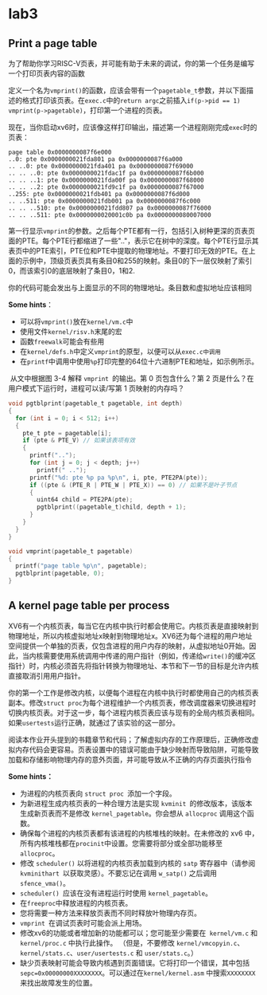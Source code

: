 # lab3

## Print a page table

​	为了帮助你学习RISC-V页表，并可能有助于未来的调试，你的第一个任务是编写一个打印页表内容的函数

​	定义一个名为`vmprint()`的函数，应该会带有一个`pagetable_t`参数，并以下面描述的格式打印该页表。在`exec.c`中的`return argc`之前插入`if(p->pid == 1) vmprint(p->pagetable)`，打印第一个进程的页表。

​	现在，当你启动xv6时，应该像这样打印输出，描述第一个进程刚刚完成`exec`时的页表：

```
page table 0x0000000087f6e000
..0: pte 0x0000000021fda801 pa 0x0000000087f6a000
.. ..0: pte 0x0000000021fda401 pa 0x0000000087f69000
.. .. ..0: pte 0x0000000021fdac1f pa 0x0000000087f6b000
.. .. ..1: pte 0x0000000021fda00f pa 0x0000000087f68000
.. .. ..2: pte 0x0000000021fd9c1f pa 0x0000000087f67000
..255: pte 0x0000000021fdb401 pa 0x0000000087f6d000
.. ..511: pte 0x0000000021fdb001 pa 0x0000000087f6c000
.. .. ..510: pte 0x0000000021fdd807 pa 0x0000000087f76000
.. .. ..511: pte 0x0000000020001c0b pa 0x0000000080007000
```

​	第一行显示`vmprint`的参数。之后每个PTE都有一行，包括引入树种更深的页表页面的PTE。每个PTE行都缩进了一些".."，表示它在树中的深度。每个PTE行显示其表页中的PTE索引，PTE位和PTE中提取的物理地址。不要打印无效的PTE。在上面的示例中，顶级页表页具有条目0和255的映射。条目0的下一层仅映射了索引0，而该索引0的底层映射了条目0，1和2.

​	你的代码可能会发出与上面显示的不同的物理地址。条目数和虚拟地址应该相同

**Some hints**：

- 可以将`vmprint()`放在`kernel/vm.c`中
- 使用文件`kernel/risv.h`末尾的宏
- 函数`freewalk`可能会有些用
- 在`kernel/defs.h`中定义`vmprint`的原型，以便可以从`exec.c中调用`
- 在`printf`中调用中使用`%p`打印完整的64位十六进制PTE和地址，如示例所示。

​	从文中根据图 3-4 解释 `vmprint `的输出。第 0 页包含什么？第 2 页是什么？在用户模式下运行时，进程可以读/写第 1 页映射的内存吗？

```c
void pgtblprint(pagetable_t pagetable, int depth)
{
  for (int i = 0; i < 512; i++)
  {
    pte_t pte = pagetable[i];
    if (pte & PTE_V) // 如果该表项有效
    {
      printf("..");
      for (int j = 0; j < depth; j++)
        printf(" ..");
      printf("%d: pte %p pa %p\n", i, pte, PTE2PA(pte));
      if ((pte & (PTE_R | PTE_W | PTE_X)) == 0) // 如果不是叶子节点
      {
        uint64 child = PTE2PA(pte);
        pgtblprint((pagetable_t)child, depth + 1);
      }
    }
  }
}

void vmprint(pagetable_t pagetable)
{
  printf("page table %p\n", pagetable);
  pgtblprint(pagetable, 0);
}

```

## A kernel page table per process

​	XV6有一个内核页表，每当它在内核中执行时都会使用它。内核页表是直接映射到物理地址，所以内核虚拟地址x映射到物理地址x。XV6还为每个进程的用户地址空间提供一个单独的页表，仅包含进程的用户内存的映射，从虚拟地址0开始。因此，当内核需要使用系统调用中传递的用户指针（例如，传递给`write()`的缓冲区指针）时，内核必须首先将指针转换为物理地址、本节和下一节的目标是允许内核直接取消引用用户指针。

​	你的第一个工作是修改内核，以便每个进程在内核中执行时都使用自己的内核页表副本。修改`struct proc`为每个进程维护一个内核页表，修改调度器来切换进程时切换内核页表。对于这一步，每个进程内核页表应该与现有的全局内核页表相同。如果`usertests`运行正确，就通过了该实验的这一部分。

​	阅读本作业开头提到的书籍章节和代码；了解虚拟内存的工作原理后，正确修改虚拟内存代码会更容易。页表设置中的错误可能由于缺少映射而导致陷阱，可能导致加载和存储影响物理内存的意外页面，并可能导致从不正确的内存页面执行指令

**Some hints：**

- 为进程的内核页表向 `struct proc `添加一个字段。
- 为新进程生成内核页表的一种合理方法是实现 `kvminit `的修改版本，该版本生成新页表而不是修改 `kernel_pagetable`。你会想从 `allocproc` 调用这个函数。
- 确保每个进程的内核页表都有该进程的内核堆栈的映射。在未修改的 xv6 中，所有内核堆栈都在` procinit `中设置。您需要将部分或全部功能移至 `allocproc`。
- 修改 `scheduler()` 以将进程的内核页表加载到内核的 `satp` 寄存器中（请参阅 `kvminithart `以获取灵感）。不要忘记在调用 `w_satp()` 之后调用 `sfence_vma()`。
- `scheduler() `应该在没有进程运行时使用 `kernel_pagetable`。
- 在` freeproc `中释放进程的内核页表。
- 您将需要一种方法来释放页表而不同时释放叶物理内存页。
- `vmprint `在调试页表时可能会派上用场。
- 修改xv6的功能或者增加新的功能都可以；您可能至少需要在` kernel/vm.c` 和 `kernel/proc.c` 中执行此操作。 （但是，不要修改 `kernel/vmcopyin.c`、`kernel/stats.c`、`user/usertests.c` 和 `user/stats.c`。）
- 缺少页表映射可能会导致内核遇到页面错误。它将打印一个错误，其中包括 `sepc=0x00000000XXXXXXXX`。可以通过在`kernel/kernel.asm` 中搜索`XXXXXXXX `来找出故障发生的位置。













